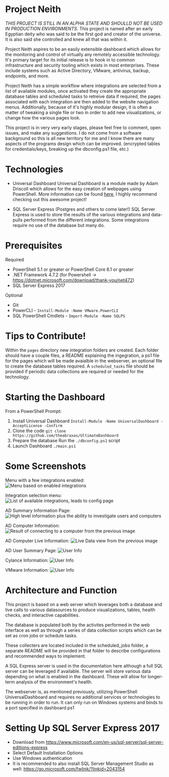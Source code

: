 # Project Neith
*THIS PROJECT IS STILL IN AN ALPHA STATE AND SHOULLD NOT BE USED IN PRODUCTION ENVIRONMENTS.*
This project is named after an early Egyptian deity who was said to be the first god and creator of the universe. It is also said she controlled and knew all that was within it. 

Project Neith aspires to be an easily extensible dashboard which allows for the monitoring and control of virtually any remotely accessible technology. It's primary target for its initial release is to hook in to common infrastructure and security tooling which exists in most enterprises. These include systems such as Active Directory, VMware, antivirus, backup, endpoints, and more. 

Project Neith has a simple workflow where integrations are selected from a list of available modules, once activated they create the appropriate database tables and scheduled tasks to retreive data if required, the pages associated with each integration are then added to the website navigation menus. Additionally, because of it's highly modular design, it is often a matter of tweaking a single file or two in order to add new visualizations, or change how the various pages look.

This project is in very very early stages, please feel free to comment, open issues, and make any suggestions. I do not come from a software background so this is all new territory for me and I know there are many aspects of the programs design which can be improved. (encrypted tables for credentials/keys, breaking up the dbconfig.ps1 file, etc.)

# Technologies
* Universal Dashboard
Universal Dashboard is a module made by Adam Driscoll which allows for the easy creation of webpages using PowerShell. More information can be found [here](https://universaldashboard.io "Universal Dashboard"), I highly recommend checking out this awesome project!

* SQL Server Express (Postgres and others to come later!)
SQL Server Express is used to store the results of the various integrations and data-pulls performed from the different integrations. Some integrations require no use of the database but many do.


# Prerequisites
Required
* PowerShell 5.1 or greater or PowerShell Core 6.1 or greater
* .NET Framework 4.7.2 (for Powershell -> https://dotnet.microsoft.com/download/thank-you/net472) 
* SQL Server Express 2017

Optional
* Git
* PowerCLI - `Install-Module -Name VMware.PowerCLI`
* SQL PowerShell Cmdlets - `Import-Module -Name SQLPS`


# Tips to Contribute!
Within the `pages` directory new integration folders are created. Each folder should have a couple files, a README explaining the ingegration, a ps1 file for the pages which will be made avaialble in the webserver, an optional file to create the database tables required. A `scheduled_tasks` file should be provided if periodic data collections are required or needed for the technology. 

# Starting the Dashboard
From a PowerShell Prompt:
1) Install Universal Dashboard
`Install-Module -Name UniversalDashboard -AcceptLicense -Confirm`
2) Clone the code
`git clone https://github.com/theabraxas/UltimateDashboard`
3) Prepare the database
Run the `./dbconfig.ps1` script
4) Launch Dashboard
`./main.ps1`

# Some Screenshots
Menu with a few integrations enabled:
![Menu based on enabled integrations](https://raw.githubusercontent.com/theabraxas/project-neith/images/menu.png)

Integration selection menu:
![List of available integrations, leads to config page](https://raw.githubusercontent.com/theabraxas/project-neith/images/templates.png)

AD Summary Information Page:
![High level information plus the ability to investigate users and computers](https://raw.githubusercontent.com/theabraxas/project-neith/images/AD_Summary.png)

AD Computer Information:
![Result of connecting to a computer from the previous image](https://raw.githubusercontent.com/theabraxas/project-neith/images/AD_Computer_Data.png)

AD Computer Live Information:
![Live Data view from the previous image](https://raw.githubusercontent.com/theabraxas/project-neith/images/AD_Computer_Detail_Data.png)

AD User Summary Page:
![User Info](https://raw.githubusercontent.com/theabraxas/project-neith/images/AD_User_Summary.png)

Cylance Information:
![User Info](https://raw.githubusercontent.com/theabraxas/project-neith/images/Cylance_Overview.png)

VMware Information:
![User Info](https://raw.githubusercontent.com/theabraxas/project-neith/images/VMware_Overview.png)

# Architecture and Function
This project is based on a web server which leverages both a database and live calls to various datasources to produce visualizations, tables, health checks, and interactive capabilities. 

The database is populated both by the activites performed in the web interface as well as through a series of data collection scripts which can be set as cron jobs or schedule tasks. 

These collecters are located included in the scheduled_jobs folder, a separate README will be provided in that folder to describe configurations and recommended ways to implement.

A SQL Express server is used in the documentation here although a full SQL server can be leveraged if available. The server will store various data depending on what is enabled in the dashboard. These will allow for longer-term analysis of the environment's health.

The webserver is, as mentioned previously, utilizing PowerShell UniversalDashboard and requires no additional services or technologies to be running in order to run. It can only run on Windows systems and binds to a port specified in dashboard.ps1

# Setting Up SQL Server Express 2017
* Download from https://www.microsoft.com/en-us/sql-server/sql-server-editions-express
* Select Default Installation Options
* Use Windows authentication
* It is recommended to also install SQL Server Management Studio as well: https://go.microsoft.com/fwlink/?linkid=2043154

